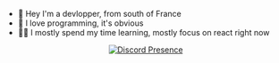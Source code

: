 - 👋 Hey I'm a devlopper, from south of France
- 👀 I love programming, it's obvious
- 👨‍💻 I mostly spend my time learning, mostly focus on react right now

<p align="center">
   <a href="https://discord.com/users/543124309795667968" target="_blank" rel="nofollow">
      <img src="https://lanyard-profile-readme.vercel.app/api/337620156236955670?idle" alt="Discord Presence" align="center">
   </a>
</p>


<!---
chocomintko/chocomintko is a ✨ special ✨ repository because its `README.md` (this file) appears on your GitHub profile.
You can click the Preview link to take a look at your changes.
--->
